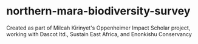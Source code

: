# northern-mara-biodiversity-survey
Created as part of Milcah Kirinyet's Oppenheimer Impact Scholar project, working with Dascot ltd., Sustain East Africa, and Enonkishu Conservancy
